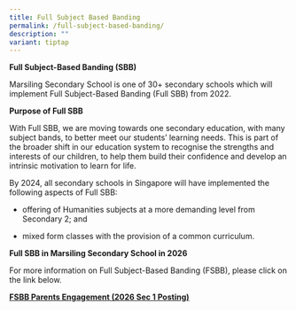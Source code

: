 ```yaml
---
title: Full Subject Based Banding
permalink: /full-subject-based-banding/
description: ""
variant: tiptap
---
```

<p><strong>Full Subject-Based Banding (SBB)</strong>
</p>
<p>Marsiling Secondary School is one of 30+ secondary schools which will
implement Full Subject-Based Banding (Full SBB) from 2022.</p>
<p><strong>Purpose of Full SBB</strong>
</p>
<p>With Full SBB, we are moving towards one secondary education, with many
subject bands, to better meet our students’ learning needs. This is part
of the broader shift in our education system to recognise the strengths
and interests of our children, to help them build their confidence and
develop an intrinsic motivation to learn for life.</p>
<p>By 2024, all secondary schools in Singapore will have implemented the
following aspects of Full SBB:</p>
<ul data-tight="true" class="tight">
<li>
<p>offering of Humanities subjects at a more demanding level from Secondary
2; and</p>
</li>
<li>
<p>mixed form classes with the provision of a common curriculum.</p>
</li>
</ul>
<p><strong>Full SBB in Marsiling Secondary School in 2026</strong>
</p>
<p>For more information on Full Subject-Based Banding (FSBB), please click
on the link below.</p>
<p><strong><a href="/files/FSBB_Parents_Engagement__2026_Sec_1_Posting_.pdf" rel="noopener nofollow" target="_blank">FSBB Parents Engagement (2026 Sec 1 Posting)</a></strong>
</p>
<p></p>